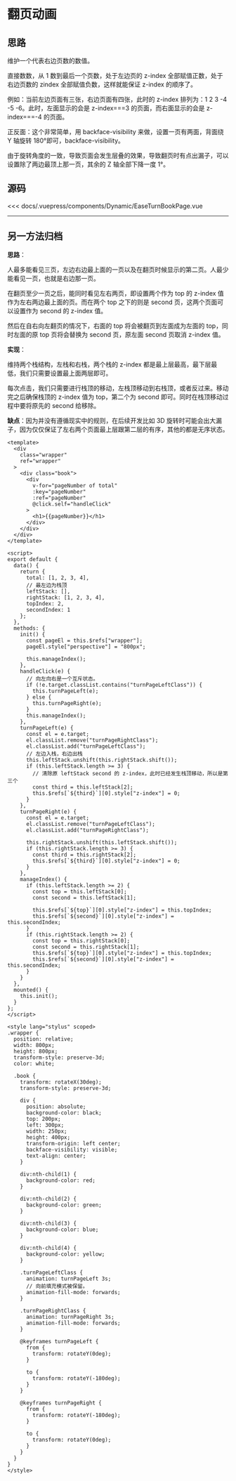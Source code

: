 # 翻页动画

<Dynamic-EaseTurnBookPage/>

## 思路

维护一个代表右边页数的数值。

直接数数，从 1 数到最后一个页数，处于左边页的 z-index 全部赋值正数，处于右边页数的 zindex 全部赋值负数，这样就能保证 z-index 的顺序了。

例如：当前左边页面有三张，右边页面有四张，此时的 z-index 排列为：1 2 3 -4 -5 -6。此时，左面显示的会是 z-index===3 的页面，而右面显示的会是 z-index===-4 的页面。

正反面：这个非常简单，用 backface-visibility 来做，设置一页有两面，背面绕 Y 轴旋转 180°即可，backface-visibility。

由于旋转角度的一致，导致页面会发生层叠的效果，导致翻页时有点出漏子，可以设置除了两边最顶上那一页，其余的 Z 轴全部下降一度 1°。

## 源码

<<< docs/.vuepress/components/Dynamic/EaseTurnBookPage.vue

---

## 另一方法归档

**思路**：

人最多能看见三页，左边右边最上面的一页以及在翻页时候显示的第二页。人最少能看见一页，也就是右边那一页。

在翻页至少一页之后，能同时看见左右两页，即设置两个作为 top 的 z-index 值作为左右两边最上面的页。而在两个 top 之下的则是 second 页，这两个页面可以设置作为 second 的 z-index 值。

然后在自右向左翻页的情况下，右面的 top 将会被翻页到左面成为左面的 top，同时左面的原 top 页将会替换为 second 页，原左面 second 页取消 z-index 值。

**实现**：

维持两个栈结构，左栈和右栈，两个栈的 z-index 都是最上层最高，最下层最低，我们只需要设置最上面两层即可。

每次点击，我们只需要进行栈顶的移动，左栈顶移动到右栈顶，或者反过来。移动完之后确保栈顶的 z-index 值为 top，第二个为 second 即可。同时在栈顶移动过程中要将原先的 second 给移除。

**缺点**：因为并没有遵循现实中的规则，在后续开发比如 3D 旋转时可能会出大漏子，因为仅仅保证了左右两个页面最上层跟第二层的有序，其他的都是无序状态。

```vue
<template>
  <div
    class="wrapper"
    ref="wrapper"
  >
    <div class="book">
      <div
        v-for="pageNumber of total"
        :key="pageNumber"
        :ref="pageNumber"
        @click.self="handleClick"
      >
        <h1>{{pageNumber}}</h1>
      </div>
    </div>
  </div>
</template>

<script>
export default {
  data() {
    return {
      total: [1, 2, 3, 4],
      // 最左边为栈顶
      leftStack: [],
      rightStack: [1, 2, 3, 4],
      topIndex: 2,
      secondIndex: 1
    };
  },
  methods: {
    init() {
      const pageEl = this.$refs["wrapper"];
      pageEl.style["perspective"] = "800px";

      this.manageIndex();
    },
    handleClick(e) {
      // 向左向右是一个互斥状态。
      if (!e.target.classList.contains("turnPageLeftClass")) {
        this.turnPageLeft(e);
      } else {
        this.turnPageRight(e);
      }
      this.manageIndex();
    },
    turnPageLeft(e) {
      const el = e.target;
      el.classList.remove("turnPageRightClass");
      el.classList.add("turnPageLeftClass");
      // 左边入栈，右边出栈
      this.leftStack.unshift(this.rightStack.shift());
      if (this.leftStack.length >= 3) {
        // 清除原 leftStack second 的 z-index，此时已经发生栈顶移动，所以是第三个
        const third = this.leftStack[2];
        this.$refs[`${third}`][0].style["z-index"] = 0;
      }
    },
    turnPageRight(e) {
      const el = e.target;
      el.classList.remove("turnPageLeftClass");
      el.classList.add("turnPageRightClass");

      this.rightStack.unshift(this.leftStack.shift());
      if (this.rightStack.length >= 3) {
        const third = this.rightStack[2];
        this.$refs[`${third}`][0].style["z-index"] = 0;
      }
    },
    manageIndex() {
      if (this.leftStack.length >= 2) {
        const top = this.leftStack[0];
        const second = this.leftStack[1];

        this.$refs[`${top}`][0].style["z-index"] = this.topIndex;
        this.$refs[`${second}`][0].style["z-index"] = this.secondIndex;
      }
      if (this.rightStack.length >= 2) {
        const top = this.rightStack[0];
        const second = this.rightStack[1];
        this.$refs[`${top}`][0].style["z-index"] = this.topIndex;
        this.$refs[`${second}`][0].style["z-index"] = this.secondIndex;
      }
    }
  },
  mounted() {
    this.init();
  }
};
</script>

<style lang="stylus" scoped>
.wrapper {
  position: relative;
  width: 800px;
  height: 800px;
  transform-style: preserve-3d;
  color: white;

  .book {
    transform: rotateX(30deg);
    transform-style: preserve-3d;

    div {
      position: absolute;
      background-color: black;
      top: 200px;
      left: 300px;
      width: 250px;
      height: 400px;
      transform-origin: left center;
      backface-visibility: visible;
      text-align: center;
    }

    div:nth-child(1) {
      background-color: red;
    }

    div:nth-child(2) {
      background-color: green;
    }

    div:nth-child(3) {
      background-color: blue;
    }

    div:nth-child(4) {
      background-color: yellow;
    }

    .turnPageLeftClass {
      animation: turnPageLeft 3s;
      // 向前填充模式被保留。
      animation-fill-mode: forwards;
    }

    .turnPageRightClass {
      animation: turnPageRight 3s;
      animation-fill-mode: forwards;
    }

    @keyframes turnPageLeft {
      from {
        transform: rotateY(0deg);
      }

      to {
        transform: rotateY(-180deg);
      }
    }

    @keyframes turnPageRight {
      from {
        transform: rotateY(-180deg);
      }

      to {
        transform: rotateY(0deg);
      }
    }
  }
}
</style>

```